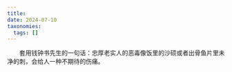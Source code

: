 ```yaml
---
title: 
date: 2024-07-10
taxonomies:
  tags: []
---
```

　　套用钱钟书先生的一句话：忠厚老实人的恶毒像饭里的沙硕或者出骨鱼片里未净的刺，会给人一种不期待的伤痛。
